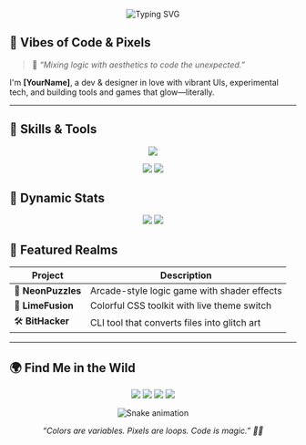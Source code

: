 <p align="center">
  <img src="https://readme-typing-svg.demolab.com?font=Fira+Code&size=28&pause=1200&color=ABDD22&center=true&vCenter=true&multiline=true&width=700&height=100&lines=Hi+I'm+QuentinDrgn+%F0%9F%92%BB;Creative+Coder+%7C+Game+Dev+%7C+Tech+Artist;Powered+by+Purple+%26+Lime%E2%9A%A1" alt="Typing SVG" />
</p>

## 🎨 Vibes of Code & Pixels

> 🧪 *“Mixing logic with aesthetics to code the unexpected.”*

I'm **[YourName]**, a dev & designer in love with vibrant UIs, experimental tech, and building tools and games that glow—literally.

---

## 🧠 Skills & Tools

<p align="center">
  <img src="https://skillicons.dev/icons?i=html,css,js,ts,react,nodejs,python,godot,docker&theme=light" />
</p>

<p align="center">
  <img src="https://img.shields.io/badge/-Code_in_LIME-ABDD22?style=for-the-badge&logo=github&logoColor=black" />
  <img src="https://img.shields.io/badge/-Dream_in_PURPLE-865FF2?style=for-the-badge&logo=figma&logoColor=white" />
</p>

## 🧬 Dynamic Stats

<p align="center">
  <img src="https://github-readme-stats.vercel.app/api?username=yourusername&show_icons=true&bg_color=000000&text_color=865ff2&icon_color=abdd22&title_color=abdd22&hide_border=true&border_radius=10" />
  <img src="https://github-readme-streak-stats.herokuapp.com/?user=yourusername&theme=dark&hide_border=true&background=000000&ring=abdd22&fire=865ff2&currStreakLabel=abdd22" />
</p>

## 🌌 Featured Realms

| Project | Description |
|--------|-------------|
| 🧩 **NeonPuzzles** | Arcade-style logic game with shader effects |
| 💫 **LimeFusion** | Colorful CSS toolkit with live theme switch |
| 🛠 **BitHacker** | CLI tool that converts files into glitch art |

---

## 🌍 Find Me in the Wild

<p align="center">
  <a href="https://yourportfolio.com"><img src="https://img.shields.io/badge/Portfolio-865ff2?style=for-the-badge&logo=firefox&logoColor=white"/></a>
  <a href="mailto:you@example.com"><img src="https://img.shields.io/badge/Email-abdd22?style=for-the-badge&logo=gmail&logoColor=black"/></a>
  <a href="https://itch.io/yourprofile"><img src="https://img.shields.io/badge/Itch.io-865ff2?style=for-the-badge&logo=itchdotio&logoColor=white"/></a>
  <a href="https://linkedin.com/in/yourname"><img src="https://img.shields.io/badge/LinkedIn-abdd22?style=for-the-badge&logo=linkedin&logoColor=black"/></a>
</p>


<p align="center">
  <img src="https://github.com/yourusername/yourusername/raw/output/github-contribution-grid-snake.svg" alt="Snake animation" />
</p>

<p align="center" style="font-style: italic;">
  “Colors are variables. Pixels are loops. Code is magic.” 🧙‍♂️
</p>
